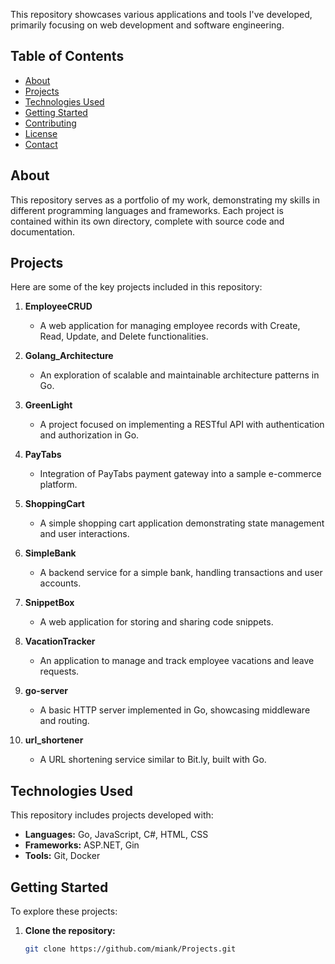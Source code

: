 
This repository showcases various applications and tools I've developed, primarily focusing on web development and software engineering.

## Table of Contents

- [About](#about)
- [Projects](#projects)
- [Technologies Used](#technologies-used)
- [Getting Started](#getting-started)
- [Contributing](#contributing)
- [License](#license)
- [Contact](#contact)

## About

This repository serves as a portfolio of my work, demonstrating my skills in different programming languages and frameworks. Each project is contained within its own directory, complete with source code and documentation.

## Projects

Here are some of the key projects included in this repository:

1. **EmployeeCRUD**
   - A web application for managing employee records with Create, Read, Update, and Delete functionalities.

2. **Golang_Architecture**
   - An exploration of scalable and maintainable architecture patterns in Go.

3. **GreenLight**
   - A project focused on implementing a RESTful API with authentication and authorization in Go.

4. **PayTabs**
   - Integration of PayTabs payment gateway into a sample e-commerce platform.

5. **ShoppingCart**
   - A simple shopping cart application demonstrating state management and user interactions.

6. **SimpleBank**
   - A backend service for a simple bank, handling transactions and user accounts.

7. **SnippetBox**
   - A web application for storing and sharing code snippets.

8. **VacationTracker**
   - An application to manage and track employee vacations and leave requests.

9. **go-server**
   - A basic HTTP server implemented in Go, showcasing middleware and routing.

10. **url_shortener**
    - A URL shortening service similar to Bit.ly, built with Go.

## Technologies Used

This repository includes projects developed with:

- **Languages:** Go, JavaScript, C#, HTML, CSS
- **Frameworks:** ASP.NET, Gin
- **Tools:** Git, Docker

## Getting Started

To explore these projects:

1. **Clone the repository:**
   ```bash
   git clone https://github.com/miank/Projects.git
